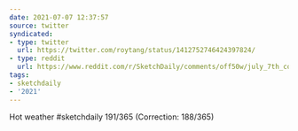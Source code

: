 ```yaml
---
date: 2021-07-07 12:37:57
source: twitter
syndicated:
- type: twitter
  url: https://twitter.com/roytang/status/1412752746424397824/
- type: reddit
  url: https://www.reddit.com/r/SketchDaily/comments/off50w/july_7th_cooling_off/h4cjx09/
tags:
- sketchdaily
- '2021'
---
```


Hot weather #sketchdaily 191/365 (Correction: 188/365)